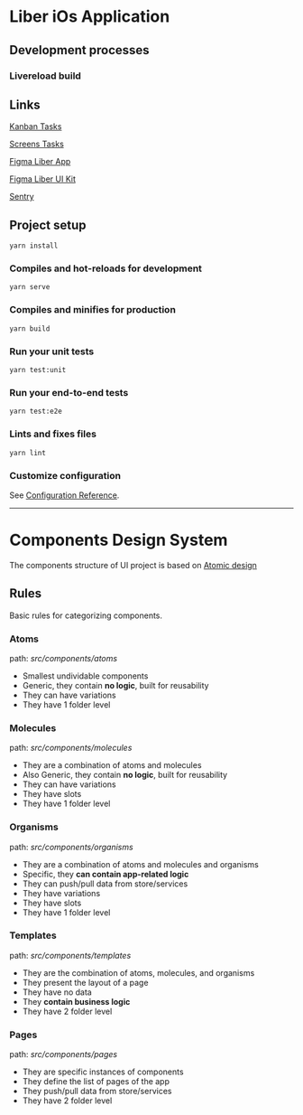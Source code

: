 # Liber iOs Application

## Development processes

### Livereload build

## Links

[Kanban Tasks](https://github.com/orgs/cryptowize-tech/projects/2/views/1)

[Screens Tasks](https://github.com/orgs/cryptowize-tech/projects/9/views/1)

[Figma Liber App](https://www.figma.com/file/jiR05eX1dbN6NFNBEUolDa/Liber-App)

[Figma Liber UI Kit](https://www.figma.com/file/03BEDylTZpq3uwoGEaQ6nk/Liber-UI-KIT)

[Sentry](http://172.31.27.249:9000/)

## Project setup

```
yarn install
```

### Compiles and hot-reloads for development

```
yarn serve
```

### Compiles and minifies for production

```
yarn build
```

### Run your unit tests

```
yarn test:unit
```

### Run your end-to-end tests

```
yarn test:e2e
```

### Lints and fixes files

```
yarn lint
```

### Customize configuration

See [Configuration Reference](https://cli.vuejs.org/config/).

------------

# Components Design System

The components structure of UI project is based on [Atomic design](https://atomicdesign.bradfrost.com/)

## Rules

Basic rules for categorizing components.

### Atoms

path: *src/components/atoms*
- Smallest undividable components
- Generic, they contain **no logic**, built for reusability
- They can have variations
- They have 1 folder level

### Molecules

path: *src/components/molecules*
- They are a combination of atoms and molecules
- Also Generic, they contain **no logic**, built for reusability
- They can have variations
- They have slots
- They have 1 folder level

### Organisms

path: *src/components/organisms*
- They are a combination of atoms and molecules and organisms
- Specific, they **can contain app-related logic**
- They can push/pull data from store/services
- They have variations
- They have slots
- They have 1 folder level

### Templates

path: *src/components/templates*
- They are the combination of atoms, molecules, and organisms
- They present the layout of a page
- They have no data
- They **contain business logic**
- They have 2 folder level

### Pages

path: *src/components/pages*
- They are specific instances of components
- They define the list of pages of the app
- They push/pull data from store/services
- They have 2 folder level
